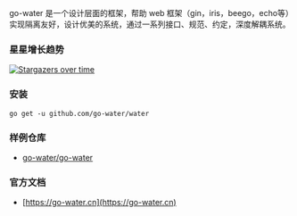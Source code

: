 go-water 是一个设计层面的框架，帮助 web 框架（gin，iris，beego，echo等）实现隔离友好，设计优美的系统，通过一系列接口、规范、约定，深度解耦系统。

### 星星增长趋势
[![Stargazers over time](https://starchart.cc/go-water/water.svg)](https://starchart.cc/go-water/water)

### 安装
```
go get -u github.com/go-water/water
```

### 样例仓库
+ [go-water/go-water](https://github.com/go-water/go-water)

### 官方文档
+ [https://go-water.cn](https://go-water.cn)